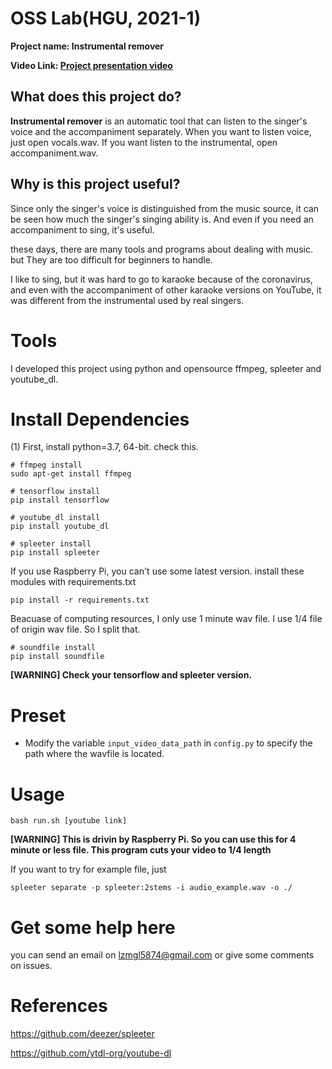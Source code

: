 # OSS Lab(HGU, 2021-1)
**Project name: Instrumental remover**


**Video Link: [Project presentation video]()**


## What does this project do?

**Instrumental remover** is an automatic tool that can listen to the singer's voice and the accompaniment separately.
When you want to listen voice, just open vocals.wav. If you want listen to the instrumental, open accompaniment.wav.


## Why is this project useful?
Since only the singer's voice is distinguished from the music source, it can be seen how much the singer's singing ability is.
And even if you need an accompaniment to sing, it's useful.

these days, there are many tools and programs about dealing with music. but They are too difficult for beginners to handle.

I like to sing, but it was hard to go to karaoke because of the coronavirus, and even with the accompaniment of other karaoke versions on YouTube, it was different from the instrumental used by real singers.

# Tools

I developed this project using python and opensource ffmpeg, spleeter and youtube_dl.

# Install Dependencies

(1) First, install python=3.7, 64-bit. check this.
```
# ffmpeg install
sudo apt-get install ffmpeg
```
```
# tensorflow install
pip install tensorflow
```
```
# youtube_dl install
pip install youtube_dl
```
```
# spleeter install
pip install spleeter
```
If you use Raspberry Pi, you can't use some latest version. install these modules with requirements.txt
```
pip install -r requirements.txt
```
Beacuase of computing resources, I only use 1 minute wav file. I use 1/4 file of origin wav file. So I split that.
```
# soundfile install
pip install soundfile
```
**[WARNING] Check your tensorflow and spleeter version.**


# Preset

* Modify the variable ``input_video_data_path`` in ``config.py`` to specify the path where the wavfile is located.

# Usage
```
bash run.sh [youtube link]
```
**[WARNING] This is drivin by Raspberry Pi. So you can use this for 4 minute or less file. This program cuts your video to 1/4 length**

If you want to try for example file, just
```
spleeter separate -p spleeter:2stems -i audio_example.wav -o ./
```

# Get some help here

you can send an email on lzmgl5874@gmail.com or give some comments on issues.


# References

https://github.com/deezer/spleeter

https://github.com/ytdl-org/youtube-dl